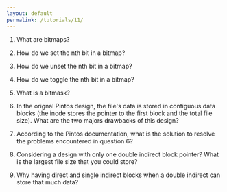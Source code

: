 ```yaml
---
layout: default
permalink: /tutorials/11/
---
```


1. What are bitmaps?

2. How do we set the nth bit in a bitmap?

3. How do we unset the nth bit in a bitmap?
    
4. How do we toggle the nth bit in a bitmap?
    
5. What is a bitmask?

6. In the orignal Pintos design, the file's data is stored in contiguous data blocks (the inode stores the pointer to the first block and the total file size). What are the two majors drawbacks of this design? 

7. According to the Pintos documentation, what is the solution to resolve the problems encountered in question 6? 

8. Considering a design with only one double indirect block pointer? What is the largest file size that you could store? 

9. Why having direct and single indirect blocks when a double indirect can store that much data? 
